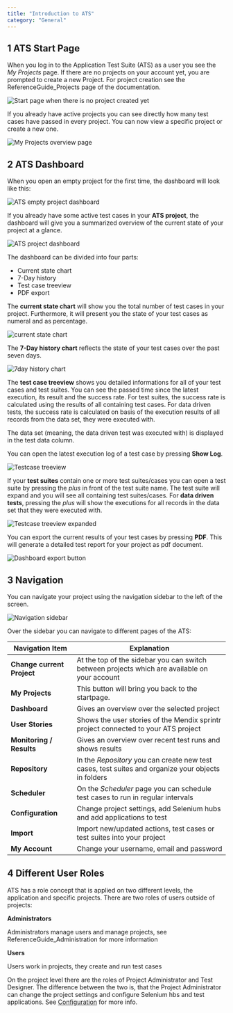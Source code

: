 ```yaml
---
title: "Introduction to ATS"
category: "General"
---
```


## 1 ATS Start Page

When you log in to the Application Test Suite (ATS) as a user you see the _My Projects_ page. If there are no projects on your account yet, you are prompted to create a new Project. For project creation see the ReferenceGuide_Projects page of the documentation.

![Start page when there is no project created yet](attachments/introduction/21168193.png)

If you already have active projects you can see directly how many test cases have passed in every project. You can now view a specific project or create a new one.

![My Projects overview page](attachments/introduction/21168194.png)

## 2 ATS Dashboard

When you open an empty project for the first time, the dashboard will look like this:

![ATS empty project dashboard](attachments/introduction/dashboardempty.png)

If you already have some active test cases in your **ATS project**, the dashboard will give you a summarized overview of the current state of your project at a glance.

![ATS project dashboard](attachments/introduction/dashboard.png)

The dashboard can be divided into four parts:

* Current state chart
* 7-Day history
* Test case treeview
* PDF export

The **current state chart** will show you the total number of test cases in your project. Furthermore, it will present you the state of your test cases as numeral and as percentage.

![current state chart](attachments/introduction/doughnutchart.png)

The **7-Day history chart** reflects the state of your test cases over the past seven days.

![7day history chart](attachments/introduction/7dayhistory.png)

The **test case treeview** shows you detailed informations for all of your test cases and test suites. You can see the passed time since the latest execution, its result and the success rate. For test suites, the success rate is calculated using the results of all containing test cases. For data driven tests, the success rate is calculated on basis of the execution results of all records from the data set, they were executed with.

The data set (meaning, the data driven test was executed with) is displayed in the test data column.

You can open the latest execution log of a test case by pressing **Show Log**.  

![Testcase treeview](attachments/introduction/treeview.png)

If your **test suites** contain one or more test suites/cases you can open a test suite by pressing the *plus* in front of the test suite name. The test suite will expand and you will see all containing test suites/cases. For **data driven tests**, pressing the *plus* will show the executions for all records in the data set that they were executed with.  

![Testcase treeview expanded](attachments/introduction/treeviewexpanded.png)

You can export the current results of your test cases by pressing **PDF**. This will generate a detailed test report for your project as pdf document.  

![Dashboard export button](attachments/introduction/dashboardexportbutton.png)

## 3 Navigation

You can navigate your project using the navigation sidebar to the left of the screen.

![Navigation sidebar](attachments/introduction/navigation.png)

Over the sidebar you can navigate to different pages of the ATS:

| Navigation Item             | Explanation                                                                                          |
| -------------------------- | ----------------------------------------------------------------------------------------------------|
| **Change current Project**  | At the top of the sidebar you can switch between projects which are available on your account        |
| **My Projects**             | This button will bring you back to the startpage.                                                    |
| **Dashboard**               | Gives an overview over the selected project                                                          |
| **User Stories**            | Shows the user stories of the Mendix sprintr project connected to your ATS project                   |
| **Monitoring / Results**    | Gives an overview over recent test runs and shows results                                            |
| **Repository**              | In the _Repository_ you can create new test cases, test suites and organize your objects in folders  |
| **Scheduler**               | On the _Scheduler_ page you can schedule test cases to run in regular intervals                      |
| **Configuration**           | Change project settings, add Selenium hubs and add applications to test                              |
| **Import**                  | Import new/updated actions, test cases or test suites into your project                              |
| **My Account**              | Change your username, email and password                                                             |

## 4 Different User Roles

ATS has a role concept that is applied on two different levels, the application and specific projects. There are two roles of users outside of projects:

**Administrators**

Administrators manage users and manage projects, see ReferenceGuide_Administration for more information

**Users**

Users work in projects, they create and run test cases

On the project level there are the roles of Project Administrator and Test Designer. The difference between the two is, that the Project Administrator can change the project settings and configure Selenium hbs and test applications. See [Configuration](../refguide/rg-version-1/configuration) for more info.
